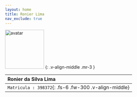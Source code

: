 ```yaml
---
layout: home
title: Ronier Lima
nav_exclude: true
---
```


<div class="code-example bg-grey-lt-000 text-center" markdown="1" >

<img src="{{ '/assets/images/avatar.png' | absolute_url }}" alt="avatar" width="128px">
{: .v-align-middle .mr-3 }



| <span class="fs-10">Ronier da Silva Lima</span>  |
|:---------------|
|  `Matricula : 398372`{: .fs-6 .fw-300 .v-align-middle}  |

</div>